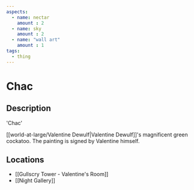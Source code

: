 ```yaml
---
aspects: 
  - name: nectar
    amount : 2
  - name: sky
    amount : 2
  - name: "wall art"
    amount : 1
tags:
  - thing
---
```


# Chac

## Description
'Chac'

[[world-at-large/Valentine Dewulf|Valentine Dewulf]]'s magnificent green cockatoo. The painting is signed by Valentine himself.
## Locations
- [[Gullscry Tower - Valentine's Room]]
- [[Night Gallery]]